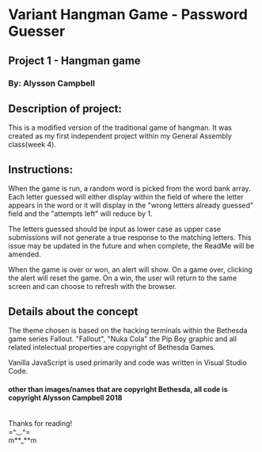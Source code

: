 # Variant Hangman Game - Password Guesser

## Project 1 - Hangman game
### By: Alysson Campbell

## Description of project:
This is a modified version of the traditional game of hangman. It was created as my first independent project within my General Assembly class(week 4).

## Instructions:
When the game is run, a random word is picked from the word bank array.
Each letter guessed will either display within the field of where the letter appears in the word or it will display in the "wrong letters already guessed" field and the "attempts left" will reduce by 1.

The letters guessed should be input as lower case as upper case submissions will not generate a true response to the matching letters.
This issue may be updated in the future and when complete, the ReadMe will be amended.

When the game is over or won, an alert will show. On a game over, clicking the alert will reset the game. On a win, the user will return to the same screen and can choose to refresh with the browser.

## Details about the concept
The theme chosen is based on the hacking terminals within the Bethesda game series Fallout. "Fallout", "Nuka Cola" the Pip Boy graphic and all related intelectual properties are copyright of Bethesda Games.

Vanilla JavaScript is used primarily and code was written in Visual Studio Code.

#### other than images/names that are copyright Bethesda, all code is copyright Alysson Campbell 2018

<br>Thanks for reading!<br>
=^.\_.^=<br>
m**\_**m<br>
